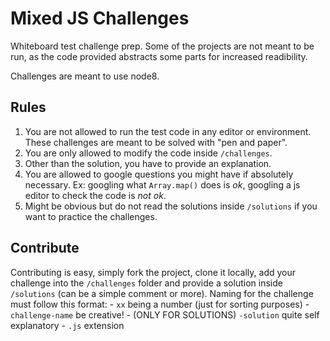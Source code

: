 # Mixed JS Challenges

Whiteboard test challenge prep.
Some of the projects are not meant to be run, as the code provided abstracts some parts for increased readibility.

Challenges are meant to use node8.

## Rules
1) You are not allowed to run the test code in any editor or environment. These challenges are meant to be solved with "pen and paper".
2) You are only allowed to modify the code inside `/challenges`.
4) Other than the solution, you have to provide an explanation.
5) You are allowed to google questions you might have if absolutely necessary. Ex: googling what `Array.map()` does is *ok*, googling a js editor to check the code is *not ok*.
6) Might be obvious but do not read the solutions inside `/solutions` if you want to practice the challenges.

## Contribute
Contributing is easy, simply fork the project, clone it locally, add your challenge into the `/challenges` folder and provide a solution inside `/solutions` (can be a simple comment or more). Naming for the challenge must follow this format:
    - `xx` being a number (just for sorting purposes)
    - `challenge-name` be creative!
    - (ONLY FOR SOLUTIONS) `-solution` quite self explanatory
    - `.js` extension
